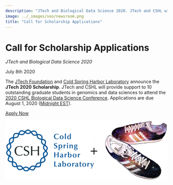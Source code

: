 ```yaml
---
description: "JTech and Biological Data Science 2020. JTech and CSHL will provide support to 10 outstanding graduate students in genomics and data sciences to attend the 2020 CSHL Biological Data Science Conference."
image: ../_images/seo/newsroom.png
title: "Call for Scholarship Applications"
---
```


# Call for Scholarship Applications

*JTech and Biological Data Science 2020*

July 8th 2020

The [JTech Foundation][1] and [Cold Spring Harbor Laboratory][2] announce the **JTech 2020 Scholarship**. JTech and CSHL will provide support to 10 outstanding graduate students in genomics and data sciences to attend the [2020 CSHL Biological Data Science Conference][3]. Applications are due August 1, 2020 ([Midnight EST][4]).

[Apply Now][5]

![CSHL JTech][6]

[1]: https://give.communityfunded.com/o/eberly/i/eberly-college-of-science/s/jtech#CommunityI39hubL9
[2]: https://www.cshl.edu/
[3]: https://meetings.cshl.edu/meetings.aspx?meet=DATA&year=20
[4]: https://www.timeanddate.com/worldclock/fixedtime.html?msg=CSHL+JTech+Deadline&iso=20200801T00&p1=3705
[5]: https://forms.gle/RzNx1rUc6rqh2fYr8
[6]: ./_images/cshl_jtech.png
